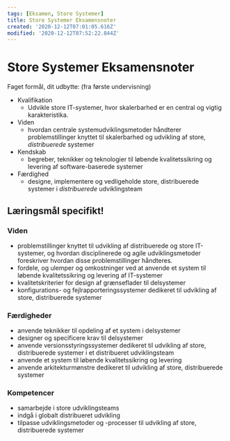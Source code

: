 ```yaml
---
tags: [Eksamen, Store Systemer]
title: Store Systemer Eksamensnoter
created: '2020-12-12T07:01:05.616Z'
modified: '2020-12-12T07:52:22.844Z'
---
```


# Store Systemer Eksamensnoter
Faget formål, dit udbytte: (fra første undervisning)
- Kvalifikation
  - Udvikle store IT-systemer, hvor skalerbarhed er en central og vigtig karakteristika.
- Viden
  - hvordan centrale systemudviklingsmetoder håndterer problemstillinger knyttet til skalerbarhed og udvikling af store, _distribuerede_ systemer
- Kendskab
  - begreber, teknikker og teknologier til løbende kvalitetssikring og levering af software-baserede systemer
- Færdighed
  - designe, implementere og vedligeholde store, distribuerede systemer i _distribuerede_ udviklingsteam

## Læringsmål specifikt!
### Viden
- problemstillinger knyttet til udvikling af distribuerede og store IT-systemer, og hvordan disciplinerede og agile udviklingsmetoder foreskriver hvordan disse problemstillinger håndteres.
- fordele, og ulemper og omkostninger ved at anvende et system til løbende kvalitetssikring og levering af IT-systemer
- kvalitetskriterier for design af grænseflader til delsystemer
- konfigurations- og fejlrapporteringssystemer dedikeret til udvikling af store, distribuerede systemer
### Færdigheder
- anvende teknikker til opdeling af et system i delsystemer
- designer og specificere krav til delsystemer
- anvende versionsstyringssystemer dedikeret til udvikling af store, distribuerede systemer i et distribueret udviklingsteam
- anvende et system til løbende kvalitetssikring og levering
- anvende arkitekturmønstre dedikeret til udvikling af store, distribuerede systemer
### Kompetencer
- samarbejde i store udviklingsteams
- indgå i globalt distribueret udvikling
- tilpasse udviklingsmetoder og -processer til udvikling af store, distribuerede systemer

 
